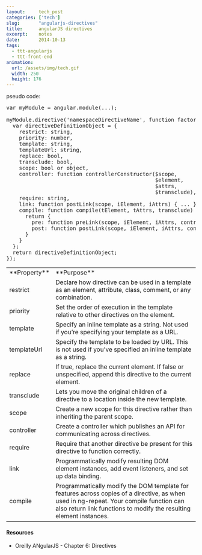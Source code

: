 ```yaml
---
layout:     tech_post
categories: ['tech']
slug:       "angularjs-directives"
title:      angularJS directives
excerpt:    notes
date:       2014-10-13
tags:
  - ttt-angularjs
  - ttt-front-end
animation:
  url: /assets/img/tech.gif
  width: 250
  height: 176  
---
```


pseudo code:

<pre>var myModule = angular.module(...);

myModule.directive('namespaceDirectiveName', function factory(injectables) {
  var directiveDefinitionObject = {
    restrict: string,
    priority: number,
    template: string,
    templateUrl: string,
    replace: bool,
    transclude: bool,
    scope: bool or object,
    controller: function controllerConstructor($scope,
                                               $element,
                                               $attrs,
                                               $transclude),
    require: string,
    link: function postLink(scope, iElement, iAttrs) { ... },
    compile: function compile(tElement, tAttrs, transclude) {
      return {
        pre: function preLink(scope, iElement, iAttrs, controller) { ... },
        post: function postLink(scope, iElement, iAttrs, controller) { ... }
      }
    }
  };
  return directiveDefinitionObject;
});
</pre>

<table>
<tbody>
<tr>
<td>**Property**</td>
<td>**Purpose**</td>
</tr>
<tr>
<td>restrict</td>
<td>Declare how directive can be used in a template as an element, attribute, class, comment, or any combination.</td>
</tr>
<tr>
<td>priority</td>
<td>Set the order of execution in the template relative to other directives on the element.</td>
</tr>
<tr>
<td>template</td>
<td>Specify an inline template as a string. Not used if you’re specifying your template as a URL.</td>
</tr>
<tr>
<td>templateUrl</td>
<td>Specify the template to be loaded by URL. This is not used if you’ve specified an inline template as a string.</td>
</tr>
<tr>
<td>replace</td>
<td>If true, replace the current element. If false or unspecified, append this directive to the current element.</td>
</tr>
<tr>
<td>transclude</td>
<td>Lets you move the original children of a directive to a location inside the new template.</td>
</tr>
<tr>
<td>scope</td>
<td>Create a new scope for this directive rather than inheriting the parent scope.</td>
</tr>
<tr>
<td>controller</td>
<td>Create a controller which publishes an API for communicating across directives.</td>
</tr>
<tr>
<td>require</td>
<td>Require that another directive be present for this directive to function correctly.</td>
</tr>
<tr>
<td>link</td>
<td>Programmatically modify resulting DOM element instances, add event listeners, and set up data binding.</td>
</tr>
<tr>
<td>compile</td>
<td>Programmatically modify the DOM template for features across copies of a directive, as when used in ng-repeat. Your compile function can also return link functions to modify the resulting element instances.</td>
</tr>
</tbody>
</table>


#### Resources

- Oreilly ANgularJS - Chapter 6: Directives

